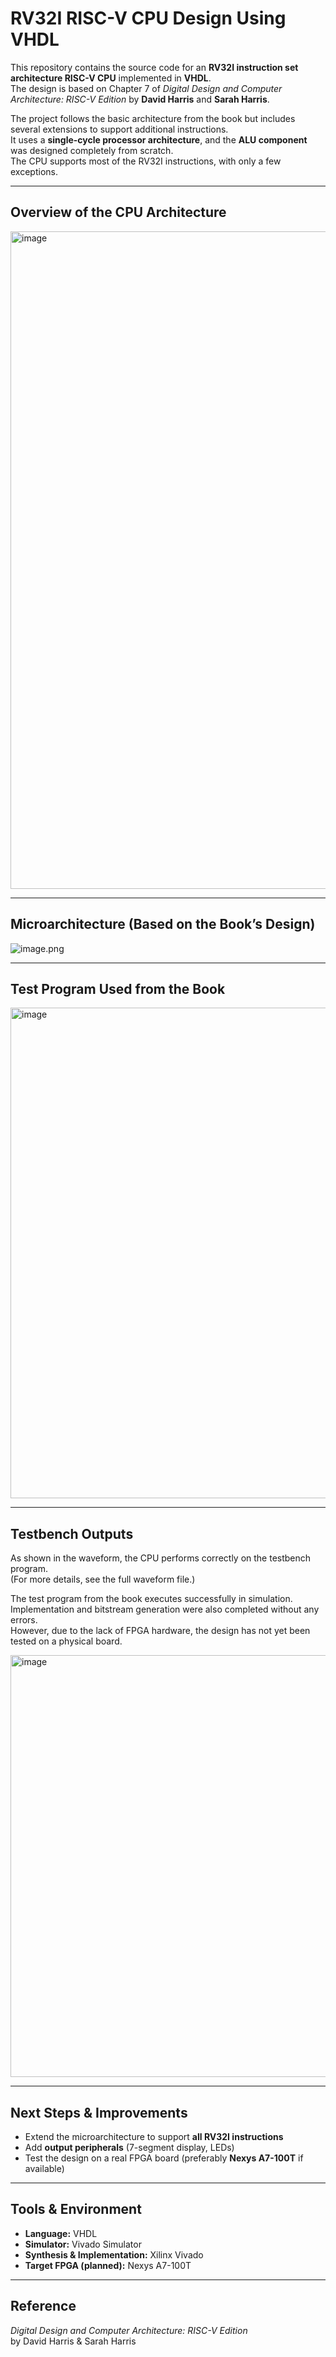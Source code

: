 #  RV32I RISC-V CPU Design Using VHDL

This repository contains the source code for an **RV32I instruction set architecture RISC-V CPU** implemented in **VHDL**.  
The design is based on Chapter 7 of *Digital Design and Computer Architecture: RISC-V Edition* by **David Harris** and **Sarah Harris**.

The project follows the basic architecture from the book but includes several extensions to support additional instructions.  
It uses a **single-cycle processor architecture**, and the **ALU component** was designed completely from scratch.  
The CPU supports most of the RV32I instructions, with only a few exceptions.

---

##  Overview of the CPU Architecture
<img width="1867" height="1052" alt="image" src="https://github.com/user-attachments/assets/fcf9194a-274c-4b8b-9298-226d57802fa4" />


---

##  Microarchitecture (Based on the Book’s Design)
![image.png](attachment:49ae2fd6-4ef9-49aa-92a4-3a3b0e4cabf3:image.png)

---

##  Test Program Used from the Book
<img width="1061" height="785" alt="image" src="https://github.com/user-attachments/assets/ef87ddcc-be85-4b5c-b396-01ac2d32017f" />


---

##  Testbench Outputs

As shown in the waveform, the CPU performs correctly on the testbench program.  
(For more details, see the full waveform file.)

The test program from the book executes successfully in simulation.  
Implementation and bitstream generation were also completed without any errors.  
However, due to the lack of FPGA hardware, the design has not yet been tested on a physical board.

<img width="1555" height="675" alt="image" src="https://github.com/user-attachments/assets/0e5d4c13-b3e1-40ab-8d1d-7a5439c4b994" />


---

##  Next Steps & Improvements

- Extend the microarchitecture to support **all RV32I instructions**
- Add **output peripherals** (7-segment display, LEDs)
- Test the design on a real FPGA board (preferably **Nexys A7-100T** if available)

---

##  Tools & Environment

- **Language:** VHDL  
- **Simulator:** Vivado Simulator  
- **Synthesis & Implementation:** Xilinx Vivado  
- **Target FPGA (planned):** Nexys A7-100T  

---

##  Reference

*Digital Design and Computer Architecture: RISC-V Edition*  
by David Harris & Sarah Harris




